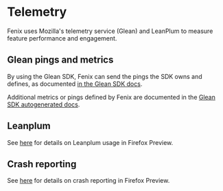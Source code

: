 # Telemetry

Fenix uses Mozilla's telemetry service (Glean) and LeanPlum to measure feature performance and engagement.

## Glean pings and metrics
By using the Glean SDK, Fenix can send the pings the SDK owns and defines, as documented [in the Glean SDK docs](https://mozilla.github.io/glean/book/user/pings/index.html).

Additional metrics or pings defined by Fenix are documented in the [Glean SDK autogenerated docs](metrics.md).

## Leanplum
See [here](https://github.com/mozilla-mobile/fenix/blob/master/docs/mma.md) for details on Leanplum usage in Firefox Preview.

## Crash reporting
See [here](https://github.com/mozilla-mobile/fenix/blob/master/docs/crash-reporting.md) for details on crash reporting in Firefox Preview.
